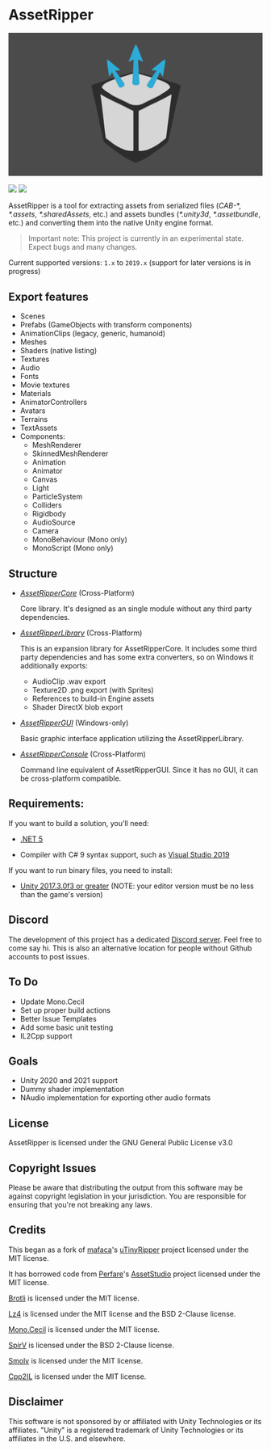 # AssetRipper

![](Images/AssetRipperLogoBackground.png)

![](https://img.shields.io/github/downloads/ds5678/AssetRipper/total.svg) ![](https://img.shields.io/github/downloads/ds5678/AssetRipper/latest/total.svg)

AssetRipper is a tool for extracting assets from serialized files (*CAB-*\*, *\*.assets*, *\*.sharedAssets*, etc.) and assets bundles (*\*.unity3d*, *\*.assetbundle*, etc.) and converting them into the native Unity engine format.

> Important note: This project is currently in an experimental state. Expect bugs and many changes.

Current supported versions: `1.x` to `2019.x` (support for later versions is in progress)

## Export features
* Scenes
* Prefabs (GameObjects with transform components)
* AnimationClips (legacy, generic, humanoid)
* Meshes
* Shaders (native listing)
* Textures
* Audio
* Fonts
* Movie textures
* Materials
* AnimatorControllers
* Avatars
* Terrains
* TextAssets
* Components:
  * MeshRenderer
  * SkinnedMeshRenderer
  * Animation
  * Animator
  * Canvas
  * Light
  * ParticleSystem
  * Colliders
  * Rigidbody
  * AudioSource
  * Camera
  * MonoBehaviour (Mono only)
  * MonoScript (Mono only)

## Structure

* [*AssetRipperCore*](AssetRipperCore/README.md) (Cross-Platform)

   Core library. It's designed as an single module without any third party dependencies.
   
* [*AssetRipperLibrary*](AssetRipperLibrary/README.md) (Cross-Platform)

   This is an expansion library for AssetRipperCore. It includes some third party dependencies and has some extra converters, so on Windows it additionally exports:
   * AudioClip .wav export
   * Texture2D .png export (with Sprites)
   * References to build-in Engine assets
   * Shader DirectX blob export

* [*AssetRipperGUI*](AssetRipperGUI/README.md) (Windows-only)

   Basic graphic interface application utilizing the AssetRipperLibrary.
   
* [*AssetRipperConsole*](AssetRipperConsole/README.md) (Cross-Platform)

   Command line equivalent of AssetRipperGUI. Since it has no GUI, it can be cross-platform compatible.


## Requirements:

If you want to build a solution, you'll need:

 * [.NET 5](https://dotnet.microsoft.com/download/dotnet/5.0)

 * Compiler with C# 9 syntax support, such as [Visual Studio 2019](https://visualstudio.microsoft.com/downloads/)


If you want to run binary files, you need to install:

 * [Unity 2017.3.0f3 or greater](https://unity3d.com/get-unity/download/archive) (NOTE: your editor version must be no less than the game's version)
 

## Discord

The development of this project has a dedicated [Discord server](https://discord.gg/XqXa53W2Yh). Feel free to come say hi. This is also an alternative location for people without Github accounts to post issues.


## To Do
 * Update Mono.Cecil
 * Set up proper build actions
 * Better Issue Templates
 * Add some basic unit testing
 * IL2Cpp support


## Goals
 * Unity 2020 and 2021 support
 * Dummy shader implementation
 * NAudio implementation for exporting other audio formats


## License

AssetRipper is licensed under the GNU General Public License v3.0


## Copyright Issues

Please be aware that distributing the output from this software may be against copyright legislation in your jurisdiction. You are responsible for ensuring that you're not breaking any laws.


## Credits

This began as a fork of [mafaca](https://github.com/mafaca)'s [uTinyRipper](https://github.com/mafaca/UtinyRipper) project licensed under the MIT license.

It has borrowed code from [Perfare](https://github.com/Perfare)'s [AssetStudio](https://github.com/Perfare/AssetStudio) project licensed under the MIT license.

[Brotli](https://github.com/google/brotli) is licensed under the MIT license.

[Lz4](https://github.com/lz4/lz4) is licensed under the MIT license and the BSD 2-Clause license.

[Mono.Cecil](https://github.com/jbevain/cecil) is licensed under the MIT license.

[SpirV](https://github.com/Anteru/csspv) is licensed under the BSD 2-Clause license.

[Smolv](https://github.com/aras-p/smol-v) is licensed under the MIT license.

[Cpp2IL](https://github.com/SamboyCoding/Cpp2IL) is licensed under the MIT license.


## Disclaimer

This software is not sponsored by or affiliated with Unity Technologies or its affiliates. "Unity" is a registered trademark of Unity Technologies or its affiliates in the U.S. and elsewhere.